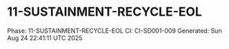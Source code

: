 # 11-SUSTAINMENT-RECYCLE-EOL
Phase: 11-SUSTAINMENT-RECYCLE-EOL
CI: CI-SD001-009
Generated: Sun Aug 24 22:41:11 UTC 2025
